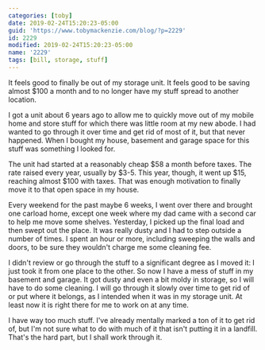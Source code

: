 ```yaml
---
categories: [toby]
date: 2019-02-24T15:20:23-05:00
guid: 'https://www.tobymackenzie.com/blog/?p=2229'
id: 2229
modified: 2019-02-24T15:20:23-05:00
name: '2229'
tags: [bill, storage, stuff]
---
```


It feels good to finally be out of my storage unit. It feels good to be saving almost $100 a month and to no longer have my stuff spread to another location.

<!--more-->

I got a unit about 6 years ago to allow me to quickly move out of my mobile home and store stuff for which there was little room at my new abode.  I had wanted to go through it over time and get rid of most of it, but that never happened.  When I bought my house, basement and garage space for this stuff was something I looked for.

The unit had started at a reasonably cheap $58 a month before taxes.  The rate raised every year, usually by $3-5.  This year, though, it went up $15, reaching almost $100 with taxes.  That was enough motivation to finally move it to that open space in my house.

Every weekend for the past maybe 6 weeks, I went over there and brought one carload home, except one week where my dad came with a second car to help me move some shelves.  Yesterday, I picked up the final load and then swept out the place.  It was really dusty and I had to step outside a number of times.  I spent an hour or more, including sweeping the walls and doors, to be sure they wouldn't charge me some cleaning fee.

I didn't review or go through the stuff to a significant degree as I moved it:  I just took it from one place to the other.  So now I have a mess of stuff in my basement and garage.  It got dusty and even a bit moldy in storage, so I will have to do some cleaning.  I will go through it slowly over time to get rid of or put where it belongs, as I intended when it was in my storage unit.  At least now it is right there for me to work on at any time.

I have way too much stuff.  I've already mentally marked a ton of it to get rid of, but I'm not sure what to do with much of it that isn't putting it in a landfill.  That's the hard part, but I shall work through it.
